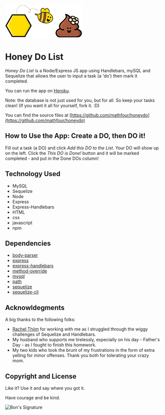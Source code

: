 ![HoneyDoListLogo_1](public/assets/images/HoneyDoListLogo_1.png)
# Honey Do List

*Honey Do List* is a Node/Express JS app using Handlebars, mySQL and Sequelize that allows the user to input a task (a 'do') then mark it completed.

You can run the app on [Heroku](https://tranquil-journey-54558.herokuapp.com/).

Note: the database is not just used for you, but for all. So keep your tasks clean! (If you want it all for yourself, fork it. :D)

 You can find the source files at [https://github.com/mathfour/honeydo](https://github.com/mathfour/honeydo)

## How to Use the App: Create a DO, then DO it!

Fill out a task (a DO) and click *Add this DO to the List*. Your DO will show up on the left. Click the *This DO is Done!* button and it will be marked completed - and put in the Done DOs column!

## Technology Used

- MySQL
- Sequelize
- Node
- Express
- Express-Handlebars
- HTML
- css
- javascript
- npm

## Dependencies
- [body-parser](https://www.npmjs.com/package/body-parser)
- [express](https://www.npmjs.com/package/express)
- [express-handlebars](https://www.npmjs.com/package/express-handlebars)
- [method-override](https://www.npmjs.com/package/method-override)
- [mysql](https://www.npmjs.com/package/mysql)
- [path](https://www.npmjs.com/package/path)
- [sequelize](https://www.npmjs.com/package/sequelize)
- [sequelize-cli](https://www.npmjs.com/package/sequelize-cli)

## Acknowldegments

A big thanks to the following folks:

 - [Rachel Thiim](https://github.com/rxtATX) for working with me as I struggled through the wiggy challenges of Sequelize and Handlebars.
 - My husband who supports me tirelessly, especially on his day - Father's Day - as I fought to finish this homework.
 - My two kids who took the brunt of my frustrations in the form of extra yelling for minor offenses. Thank you both for tolerating your crazy mom.

## Copyright and License

Like it? Use it and say where you got it.

Have courage and be kind.

![Bon's Signature](http://mathfour.com/wp-content/uploads/2015/06/SignatureBon.png "Bon Crowder")
